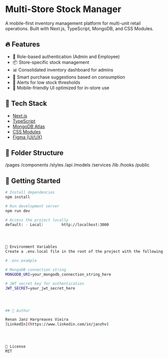 # Multi-Store Stock Manager

A mobile-first inventory management platform for multi-unit retail operations. Built with Next.js, TypeScript, MongoDB, and CSS Modules.

## 🔥 Features

- 🔐 Role-based authentication (Admin and Employee)
- 📦 Store-specific stock management
- 📊 Consolidated inventory dashboard for admins
- 🛒 Smart purchase suggestions based on consumption
- 🚨 Alerts for low stock thresholds
- 📱 Mobile-friendly UI optimized for in-store use

## 🧰 Tech Stack

- [Next.js](https://nextjs.org/)
- [TypeScript](https://www.typescriptlang.org/)
- [MongoDB Atlas](https://www.mongodb.com/cloud/atlas)
- [CSS Modules](https://nextjs.org/docs/basic-features/built-in-css-support)
- [Figma (UI/UX)](https://figma.com)




## 📁 Folder Structure

/pages
/components
/styles
/api
/models
/services
/lib
/hooks
/public




## 🚀 Getting Started

```bash
# Install dependencies
npm install

# Run development server
npm run dev

# Access the project locally
default: - Local:        http://localhost:3000




🔐 Environment Variables
Create a .env.local file in the root of the project with the following variables (you can use .env.example as a template):

# .env.example

# MongoDB connection string
MONGODB_URI=your_mongodb_connection_string_here

# JWT secret key for authentication
JWT_SECRET=your_jwt_secret_here




## 👤 Author

Renan Janz Hargreaves Vieira  
[LinkedIn](https://www.linkedin.com/in/janzhv) 




📜 License
MIT
